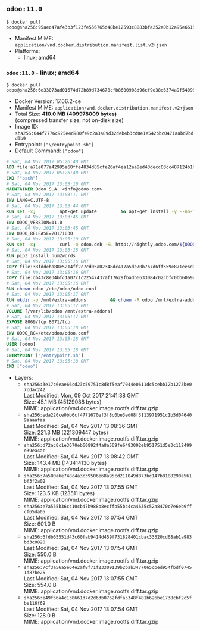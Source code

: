 ## `odoo:11.0`

```console
$ docker pull odoo@sha256:95aec47af43b3f123fe556765d48be12593c8883bfa252a0b12a95e6615c185e
```

-	Manifest MIME: `application/vnd.docker.distribution.manifest.list.v2+json`
-	Platforms:
	-	linux; amd64

### `odoo:11.0` - linux; amd64

```console
$ docker pull odoo@sha256:6e33073ad01674d72b89d734678cfb8600908d96cf9e38d6374a9f54098f223e
```

-	Docker Version: 17.06.2-ce
-	Manifest MIME: `application/vnd.docker.distribution.manifest.v2+json`
-	Total Size: **410.0 MB (409978009 bytes)**  
	(compressed transfer size, not on-disk size)
-	Image ID: `sha256:044f7776c925e4d980fe9c2a3a89d32deb4b3cd0e1e542bbc0471aabd7bdd3b9`
-	Entrypoint: `["\/entrypoint.sh"]`
-	Default Command: `["odoo"]`

```dockerfile
# Sat, 04 Nov 2017 05:26:40 GMT
ADD file:a71e077a42995a68ffe4834d85cfe26af4ea12aa8ed43decc03cc487124b1f70 in / 
# Sat, 04 Nov 2017 05:26:40 GMT
CMD ["bash"]
# Sat, 04 Nov 2017 13:03:10 GMT
MAINTAINER Odoo S.A. <info@odoo.com>
# Sat, 04 Nov 2017 13:03:11 GMT
ENV LANG=C.UTF-8
# Sat, 04 Nov 2017 13:03:44 GMT
RUN set -x;         apt-get update         && apt-get install -y --no-install-recommends             ca-certificates             curl             node-less             python3-pip             python3-setuptools             python3-renderpm             libssl1.0-dev             xz-utils         && curl -o wkhtmltox.tar.xz -SL https://github.com/wkhtmltopdf/wkhtmltopdf/releases/download/0.12.4/wkhtmltox-0.12.4_linux-generic-amd64.tar.xz         && echo '3f923f425d345940089e44c1466f6408b9619562 wkhtmltox.tar.xz' | sha1sum -c -         && tar xvf wkhtmltox.tar.xz         && cp wkhtmltox/lib/* /usr/local/lib/         && cp wkhtmltox/bin/* /usr/local/bin/         && cp -r wkhtmltox/share/man/man1 /usr/local/share/man/
# Sat, 04 Nov 2017 13:03:45 GMT
ENV ODOO_VERSION=11.0
# Sat, 04 Nov 2017 13:03:45 GMT
ENV ODOO_RELEASE=20171030
# Sat, 04 Nov 2017 13:05:10 GMT
RUN set -x;         curl -o odoo.deb -SL http://nightly.odoo.com/${ODOO_VERSION}/nightly/deb/odoo_${ODOO_VERSION}.${ODOO_RELEASE}_all.deb         && echo '63d3fd997c850b657b93fb9351624d88d45d1682 odoo.deb' | sha1sum -c -         && dpkg --force-depends -i odoo.deb         && apt-get update         && apt-get -y install -f --no-install-recommends         && rm -rf /var/lib/apt/lists/* odoo.deb
# Sat, 04 Nov 2017 13:05:15 GMT
RUN pip3 install num2words
# Sat, 04 Nov 2017 13:05:16 GMT
COPY file:33fddeba88e5214ff2c7cd05a02348dc417a5de70b767d6ff559e871ee6d046a in / 
# Sat, 04 Nov 2017 13:05:16 GMT
COPY file:db43c8e34bfc1a07c1c22547437af17629fbadb6633084c02cbfc0bb6069c9fd in /etc/odoo/ 
# Sat, 04 Nov 2017 13:05:16 GMT
RUN chown odoo /etc/odoo/odoo.conf
# Sat, 04 Nov 2017 13:05:17 GMT
RUN mkdir -p /mnt/extra-addons         && chown -R odoo /mnt/extra-addons
# Sat, 04 Nov 2017 13:05:17 GMT
VOLUME [/var/lib/odoo /mnt/extra-addons]
# Sat, 04 Nov 2017 13:05:17 GMT
EXPOSE 8069/tcp 8071/tcp
# Sat, 04 Nov 2017 13:05:18 GMT
ENV ODOO_RC=/etc/odoo/odoo.conf
# Sat, 04 Nov 2017 13:05:18 GMT
USER [odoo]
# Sat, 04 Nov 2017 13:05:18 GMT
ENTRYPOINT ["/entrypoint.sh"]
# Sat, 04 Nov 2017 13:05:18 GMT
CMD ["odoo"]
```

-	Layers:
	-	`sha256:3e17c6eae66cd23c59751c8d8f5eaf7044e0611dc5cebb12b1273be07cdac242`  
		Last Modified: Mon, 09 Oct 2017 21:41:38 GMT  
		Size: 45.1 MB (45129088 bytes)  
		MIME: application/vnd.docker.image.rootfs.diff.tar.gzip
	-	`sha256:eda220ce0bb6cf4771670ef3f8c0be3ed08f3113971951c1b5d046409aaaafaa`  
		Last Modified: Sat, 04 Nov 2017 13:08:36 GMT  
		Size: 221.3 MB (221309447 bytes)  
		MIME: application/vnd.docker.image.rootfs.diff.tar.gzip
	-	`sha256:d72ac0c1e3670eb60892f4a8a569fe6493002eb951751d5e3c112499e39ea4ac`  
		Last Modified: Sat, 04 Nov 2017 13:08:42 GMT  
		Size: 143.4 MB (143414130 bytes)  
		MIME: application/vnd.docker.image.rootfs.diff.tar.gzip
	-	`sha256:7a500a6e748c4a3c39506e68a95cd211049d873bc147b8188290e561bf3f2a02`  
		Last Modified: Sat, 04 Nov 2017 13:07:55 GMT  
		Size: 123.5 KB (123511 bytes)  
		MIME: application/vnd.docker.image.rootfs.diff.tar.gzip
	-	`sha256:e7a555b36c410cb47b988b8ecffb55bc4ca4635c52a8470c7e6eb9ffcf65da05`  
		Last Modified: Sat, 04 Nov 2017 13:07:54 GMT  
		Size: 601.0 B  
		MIME: application/vnd.docker.image.rootfs.diff.tar.gzip
	-	`sha256:6fdb65551d43c60fab9414d459f731828401cbac33320cd68ab1a983bd3c0820`  
		Last Modified: Sat, 04 Nov 2017 13:07:54 GMT  
		Size: 550.0 B  
		MIME: application/vnd.docker.image.rootfs.diff.tar.gzip
	-	`sha256:7cf3a56a5e64e2af8f71f23309139b2bab3477065cbed954fbdf07451d87be25`  
		Last Modified: Sat, 04 Nov 2017 13:07:55 GMT  
		Size: 554.0 B  
		MIME: application/vnd.docker.image.rootfs.diff.tar.gzip
	-	`sha256:e49f56a4c138661d7d2d63b0762fdfa5348f481b626be1738cbf2c5fbe116f69`  
		Last Modified: Sat, 04 Nov 2017 13:07:54 GMT  
		Size: 128.0 B  
		MIME: application/vnd.docker.image.rootfs.diff.tar.gzip
